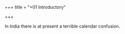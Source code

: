 +++
title = "+01 Introductory"

+++


In India there is at present a terrible calendar confusion. 


